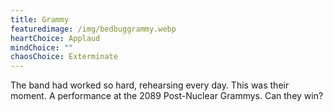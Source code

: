 ```yaml
---
title: Grammy
featuredimage: /img/bedbuggrammy.webp
heartChoice: Applaud
mindChoice: ""
chaosChoice: Exterminate
---
```

The band had worked so hard, rehearsing every day.  This was their moment. A performance at the 2089 Post-Nuclear Grammys.  Can they win?